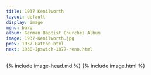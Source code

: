 ```yaml
---
title: 1937 Kenilworth
layout: default
display: image
menu: barq
album: German Baptist Churches Album
image: 1937-Kenilworth.jpg
prev: 1937-Gatton.html
next: 1938-Ipswich-1877-reno.html
---
```

{% include image-head.md %}
{% include image.html %}